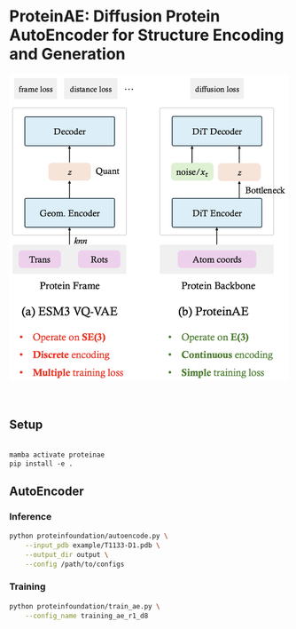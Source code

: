 # ProteinAE: Diffusion Protein AutoEncoder for Structure Encoding and Generation


<div align="center">
    <img width="600" alt="teaser" src="assets/overview.png"/>
</div>

<br>
<br>

## Setup
```
 
mamba activate proteinae
pip install -e .
```

## AutoEncoder

### Inference

```bash
python proteinfoundation/autoencode.py \
    --input_pdb example/T1133-D1.pdb \
    --output_dir output \
    --config /path/to/configs
```

### Training

```bash
python proteinfoundation/train_ae.py \
    --config_name training_ae_r1_d8
```
